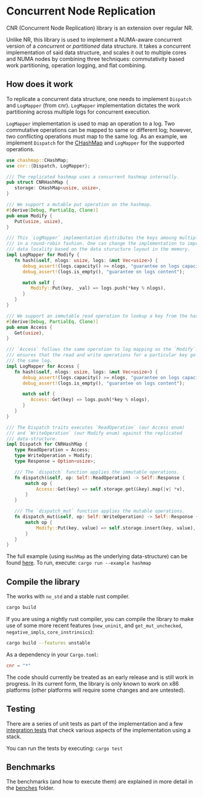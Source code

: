 # Concurrent Node Replication

CNR (Concurrent Node Replication) library is an extension over regular NR.

Unlike NR, this library is used to implement a NUMA-aware concurrent version of
a *concurrent* or *partitioned* data structure. It takes a concurrent
implementation of said data structure, and scales it out to multiple cores and
NUMA nodes by combining three techniques: commutativity based work partitioning,
operation logging, and flat combining.

## How does it work

To replicate a concurrent data structure, one needs to implement `Dispatch` and
`LogMapper` (from cnr). `LogMapper` implementation dictates the work
partitioning across multiple logs for concurrent execution.

`LogMapper` implementation is used to map an operation to a log. Two commutative
operations can be mapped to same or different log; however, two conflicting
operations must map to the same log. As an example, we implement `Dispatch` for
the [CHashMap](https://crates.io/crates/chashmap) and `LogMapper` for the
supported operations.

```rust
use chashmap::CHashMap;
use cnr::{Dispatch, LogMapper};

/// The replicated hashmap uses a concurrent hashmap internally.
pub struct CNRHashMap {
   storage: CHashMap<usize, usize>,
}

/// We support a mutable put operation on the hashmap.
#[derive(Debug, PartialEq, Clone)]
pub enum Modify {
   Put(usize, usize),
}

/// This `LogMapper` implementation distributes the keys amoung multiple logs
/// in a round-robin fashion. One can change the implementation to improve the
/// data locality based on the data sturucture layout in the memory.
impl LogMapper for Modify {
   fn hash(&self, nlogs: usize, logs: &mut Vec<usize>) {
      debug_assert!(logs.capacity() >= nlogs, "guarantee on logs capacity");
      debug_assert!(logs.is_empty(), "guarantee on logs content");

      match self {
         Modify::Put(key, _val) => logs.push(*key % nlogs),
      }
   }
}

/// We support an immutable read operation to lookup a key from the hashmap.
#[derive(Debug, PartialEq, Clone)]
pub enum Access {
   Get(usize),
}

/// `Access` follows the same operation to log mapping as the `Modify`. This
/// ensures that the read and write operations for a particular key go to
/// the same log.
impl LogMapper for Access {
   fn hash(&self, nlogs: usize, logs: &mut Vec<usize>) {
      debug_assert!(logs.capacity() >= nlogs, "guarantee on logs capacity");
      debug_assert!(logs.is_empty(), "guarantee on logs content");

      match self {
         Access::Get(key) => logs.push(*key % nlogs),
      }
   }
}

/// The Dispatch traits executes `ReadOperation` (our Access enum)
/// and `WriteOperation` (our Modify enum) against the replicated
/// data-structure.
impl Dispatch for CNRHashMap {
   type ReadOperation = Access;
   type WriteOperation = Modify;
   type Response = Option<usize>;

   /// The `dispatch` function applies the immutable operations.
   fn dispatch(&self, op: Self::ReadOperation) -> Self::Response {
       match op {
           Access::Get(key) => self.storage.get(&key).map(|v| *v),
       }
   }

   /// The `dispatch_mut` function applies the mutable operations.
   fn dispatch_mut(&self, op: Self::WriteOperation) -> Self::Response {
       match op {
           Modify::Put(key, value) => self.storage.insert(key, value),
       }
   }
}
```

The full example (using `HashMap` as the underlying data-structure) can be found
[here](examples/hashmap.rs). To run, execute: `cargo run --example hashmap`

## Compile the library

The works with `no_std` and a stable rust compiler.

```bash
cargo build
```

If you are using a nightly rust compiler, you can compile the library to make
use of some more recent features (`new_uninit`, and `get_mut_unchecked`,
`negative_impls`, `core_instrinsics`):

```bash
cargo build --features unstable
```

As a dependency in your `Cargo.toml`:

```toml
cnr = "*"
```

The code should currently be treated as an early release and is still work in
progress. In its current form, the library is only known to work on x86
platforms (other platforms will require some changes and are untested).

## Testing

There are a series of unit tests as part of the implementation and a few
[integration tests](./tests) that check various aspects of the implementation
using a stack.

You can run the tests by executing: `cargo test`

## Benchmarks

The benchmarks (and how to execute them) are explained in more detail in the
[benches](../benches/README.md) folder.
